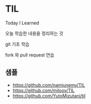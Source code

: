 # TIL

Today I Learned

오늘 학습한 내용을 정리하는 것

git 기초 학습

fork 와 pull request 연습

## 샘플
- https://github.com/namjunemy/TIL
- https://github.com/milooy/TIL
- https://github.com/YutoMizutani/til
